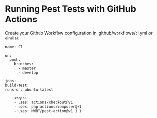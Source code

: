 # Running Pest Tests with GitHub Actions

Create your Github Workflow configuration in .github/workflows/ci.yml or similar.

```
name: CI

on:
  push:
    branches:
      - master
      - develop

jobs:
build-test:
runs-on: ubuntu-latest

    steps:
    - uses: actions/checkout@v1
    - uses: php-actions/composer@v1
    - uses: NWBY/pest-action@v1.1.1
```
